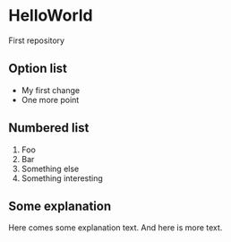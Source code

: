 # HelloWorld
First repository

## Option list
* My first change
* One more point

## Numbered list
1. Foo
1. Bar
1. Something else
1. Something interesting

## Some explanation
Here comes some explanation text.
And here is more text.